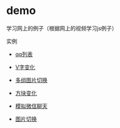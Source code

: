 # demo
学习网上的例子（根据网上的视频学习js例子）

实例

- [qq列表](https://github.com/sunnysyy/demo/shili/qq列表/qq/index.html)

- [V字变化](https://github.com/sunnysyy/demo/shili/V字变化/v.html)

- [多组图片切换](https://github.com/sunnysyy/demo/shili/多组图片切换/duozu/index.html)

- [方块变化](https://github.com/sunnysyy/demo/shili/方块变化/fangkuai/index.html)

- [模拟微信聊天](https://github.com/sunnysyy/demo/shili/模拟微信聊天/iphone/iphone.html)

- [图片切换](https://github.com/sunnysyy/demo/shili/图片切换/im.html)